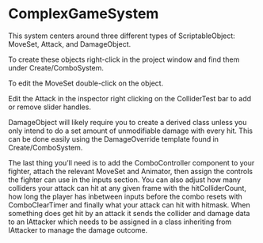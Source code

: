 # ComplexGameSystem
This system centers around three different types of ScriptableObject: MoveSet, Attack, and DamageObject.

To create these objects right-click in the project window and find them under Create/ComboSystem.

To edit the MoveSet double-click on the object.

Edit the Attack in the inspector right clicking on the ColliderTest bar to add or remove slider handles.

DamageObject will likely require you to create a derived class unless you only intend to do a set amount of unmodifiable damage with every hit. This can be done easily using the DamageOverride template found in Create/ComboSystem.

The last thing you’ll need is to add the ComboController component to your fighter, attach the relevant MoveSet and Animator, then assign the controls the fighter can use in the inputs section. You can also adjust how many colliders your attack can hit at any given frame with the hitColliderCount, how long the player has inbetween inputs before the combo resets with ComboClearTimer and finally what your attack can hit with hitmask. When something does get hit by an attack it sends the collider and damage data to an IAttacker which needs to be assigned in a class inheriting from IAttacker to manage the damage outcome.
